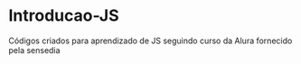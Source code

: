 # Introducao-JS
Códigos criados para aprendizado de JS seguindo curso da Alura fornecido pela sensedia
